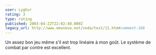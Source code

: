 ```yaml
---
user: Lyghur
rating: 3
type: rating
published: 2003-04-22T22:02:48.000Z
legacy_url: http://www.emunova.net/veda/test/11.htm#comment-168
---
```

Un assez bon jeu même s'il est trop linéaire à mon goût. Le système de combat par contre est excellent.